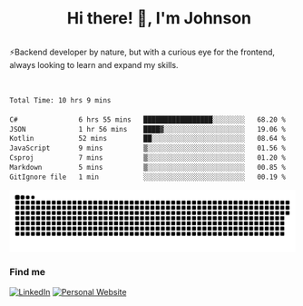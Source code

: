<div id="user-content-toc">
  <ul align="center">
    <summary><h1 style="display: inline-block">Hi there! 👋, I'm Johnson</h1></summary>
  </ul>
</div>

⚡Backend developer by nature, but with a curious eye for the frontend, always looking to learn and expand my skills.

<br>


<!--START_SECTION:waka-->

```txt
Total Time: 10 hrs 9 mins

C#               6 hrs 55 mins   █████████████████░░░░░░░░   68.20 %
JSON             1 hr 56 mins    ████▓░░░░░░░░░░░░░░░░░░░░   19.06 %
Kotlin           52 mins         ██░░░░░░░░░░░░░░░░░░░░░░░   08.64 %
JavaScript       9 mins          ▒░░░░░░░░░░░░░░░░░░░░░░░░   01.56 %
Csproj           7 mins          ▒░░░░░░░░░░░░░░░░░░░░░░░░   01.20 %
Markdown         5 mins          ▒░░░░░░░░░░░░░░░░░░░░░░░░   00.85 %
GitIgnore file   1 min           ░░░░░░░░░░░░░░░░░░░░░░░░░   00.19 %
```

<!--END_SECTION:waka-->

<picture>
  <source  srcset="https://github.com/joshwambere/joshwambere/blob/output/github-contribution-grid-snake-dark.svg?palette=github-dark">
  <source  srcset="https://github.com/joshwambere/joshwambere/blob/output/github-contribution-grid-snake.svg">
  <img alt="github contribution grid snake animation" src="https://github.com/joshwambere/joshwambere/blob/output/github-contribution-grid-snake.svg">
</picture>

### Find me
<a href="https://www.linkedin.com/in/dusabe-johnson" target="_blank"><img src="https://img.shields.io/badge/LinkedIn-%230077B5.svg?&style=flat&logo=linkedin&logoColor=white" alt="LinkedIn"></a>
‎‎ [![Personal Website](https://img.shields.io/badge/visit-Johnsonis.me-blue)](https://johnsonis.me/)
